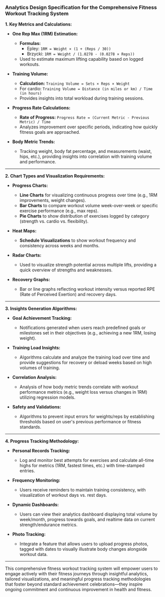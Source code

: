 ### Analytics Design Specification for the Comprehensive Fitness Workout Tracking System

**1. Key Metrics and Calculations:**

- **One Rep Max (1RM) Estimation:**
  - **Formulas:**
    - Epley: `1RM = Weight × (1 + (Reps / 30))`
    - Brzycki: `1RM = Weight / (1.0278 - (0.0278 × Reps))`
  - Used to estimate maximum lifting capability based on logged workouts.

- **Training Volume:**
  - **Calculation:** `Training Volume = Sets × Reps × Weight`
  - For cardio: `Training Volume = Distance (in miles or km) / Time (in hours)`
  - Provides insights into total workload during training sessions.

- **Progress Rate Calculations:**
  - **Rate of Progress:** `Progress Rate = (Current Metric - Previous Metric) / Time`
  - Analyzes improvement over specific periods, indicating how quickly fitness goals are approached.

- **Body Metric Trends:**
  - Tracking weight, body fat percentage, and measurements (waist, hips, etc.), providing insights into correlation with training volume and performance.

---

**2. Chart Types and Visualization Requirements:**

- **Progress Charts:**
  - **Line Charts** for visualizing continuous progress over time (e.g., 1RM improvements, weight changes).
  - **Bar Charts** to compare workout volume week-over-week or specific exercise performance (e.g., max reps).
  - **Pie Charts** to show distribution of exercises logged by category (strength vs. cardio vs. flexibility).

- **Heat Maps:**
  - **Schedule Visualizations** to show workout frequency and consistency across weeks and months.

- **Radar Charts:**
  - Used to visualize strength potential across multiple lifts, providing a quick overview of strengths and weaknesses.

- **Recovery Graphs:**
  - Bar or line graphs reflecting workout intensity versus reported RPE (Rate of Perceived Exertion) and recovery days.

---

**3. Insights Generation Algorithms:**

- **Goal Achievement Tracking:**
  - Notifications generated when users reach predefined goals or milestones set in their objectives (e.g., achieving a new 1RM, losing weight).

- **Training Load Insights:**
  - Algorithms calculate and analyze the training load over time and provide suggestions for recovery or deload weeks based on high volumes of training.

- **Correlation Analysis:**
  - Analysis of how body metric trends correlate with workout performance metrics (e.g., weight loss versus changes in 1RM) utilizing regression models.

- **Safety and Validations:**
  - Algorithms to prevent input errors for weights/reps by establishing thresholds based on user's previous performance or fitness standards.

---

**4. Progress Tracking Methodology:**

- **Personal Records Tracking:**
  - Log and monitor best attempts for exercises and calculate all-time highs for metrics (1RM, fastest times, etc.) with time-stamped entries.

- **Frequency Monitoring:**
  - Users receive reminders to maintain training consistency, with visualization of workout days vs. rest days.

- **Dynamic Dashboards:**
  - Users can view their analytics dashboard displaying total volume by week/month, progress towards goals, and realtime data on current strength/endurance metrics.

- **Photo Tracking:**
  - Integrate a feature that allows users to upload progress photos, tagged with dates to visually illustrate body changes alongside workout data.

---

This comprehensive fitness workout tracking system will empower users to engage actively with their fitness journeys through insightful analytics, tailored visualizations, and meaningful progress tracking methodologies that foster beyond standard achievement celebrations—they inspire ongoing commitment and continuous improvement in health and fitness.